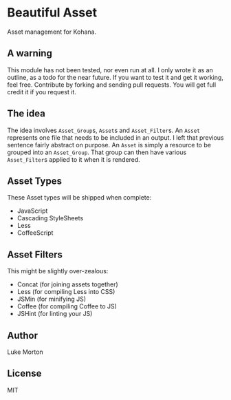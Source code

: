 # Beautiful Asset

Asset management for Kohana.

## A warning

This module has not been tested, nor even run at all. I only wrote it
as an outline, as a todo for the near future. If you want to test it
and get it working, feel free. Contribute by forking and sending pull
requests. You will get full credit it if you request it.

## The idea

The idea involves `Asset_Group`s, `Asset`s and `Asset_Filter`s. An
`Asset` represents one file that needs to be included in an output. I
left that previous sentence fairly abstract on purpose. An `Asset` is
simply a resource to be grouped into an `Asset_Group`. That group can
then have various `Asset_Filter`s applied to it when it is rendered.

## Asset Types

These Asset types will be shipped when complete:

 - JavaScript
 - Cascading StyleSheets
 - Less
 - CoffeeScript

## Asset Filters

This might be slightly over-zealous:

 - Concat (for joining assets together)
 - Less (for compiling Less into CSS)
 - JSMin (for minifying JS)
 - Coffee (for compiling Coffee to JS)
 - JSHint (for linting your JS)
 
## Author

Luke Morton

## License

MIT